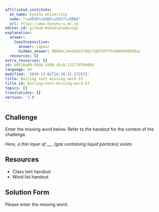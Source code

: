 ```yaml
---
affiliated_institute:
  en_name: Kyushu University
  name: "\u4E5D\u5DDE\u5927\u5B66"
  url: https://www.kyushu-u.ac.jp
editor_id: github.NanoScaleDesign
explanation:
  answer:
    CaseInsensitive:
      answer: vapour
      hidden_answer: 90994c14e102bf780c71837dff9c99499d0920a2
  resources: {}
extra_resources: {}
id: b8516a09-58dd-42d0-a5c0-12177d7db68d
language: en
modified: '2019-12-02T16:38:31.17257Z'
title: Boiling text missing word 23
title_id: boiling-text-missing-word-23
topics: []
translations: {}
version: '1.0'
---
```


## Challenge
Enter the missing word below. Refer to the handout for the context of the challenge.

*Here, a thin layer of ___ (gas containing liquid particles) exists*


## Resources
- Class text handout
- Word list handout


## Solution Form
Please enter the missing word.
